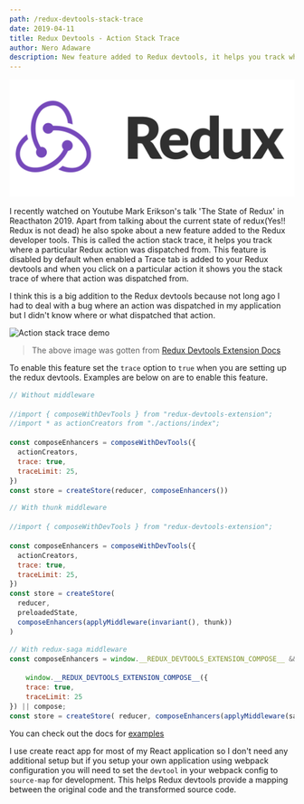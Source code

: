 ```yaml
---
path: /redux-devtools-stack-trace
date: 2019-04-11
title: Redux Devtools - Action Stack Trace
author: Nero Adaware
description: New feature added to Redux devtools, it helps you track where a particular redux action was dispatched from.
---
```


![Cover image](./redux.png)

I recently watched on Youtube Mark Erikson's talk 'The State of Redux' in Reacthaton 2019. Apart from talking about the current state of redux(Yes!! Redux is not dead) he also spoke about a new feature added to the Redux developer tools. This is called the action stack trace, it helps you track where a particular Redux action was dispatched from. This feature is disabled by default when enabled a Trace tab is added to your Redux devtools and when you click on a particular action it shows you the stack trace of where that action was dispatched from.

I think this is a big addition to the Redux devtools because not long ago I had to deal with a bug where an action was dispatched in my application but I didn't know where or what dispatched that action.

![Action stack trace demo](https://user-images.githubusercontent.com/7957859/50161148-a1639300-02e3-11e9-80e7-18d3215a0bf8.gif)

> The above image was gotten from [Redux Devtools Extension Docs](https://github.com/zalmoxisus/redux-devtools-extension/blob/master/docs/Features/Trace.md)

To enable this feature set the `trace` option to `true` when you are setting up the redux devtools. Examples are below on are to enable this feature.

```js
// Without middleware

//import { composeWithDevTools } from "redux-devtools-extension";
//import * as actionCreators from "./actions/index";

const composeEnhancers = composeWithDevTools({
  actionCreators,
  trace: true,
  traceLimit: 25,
})
const store = createStore(reducer, composeEnhancers())
```

```js
// With thunk middleware

//import { composeWithDevTools } from "redux-devtools-extension";

const composeEnhancers = composeWithDevTools({
  actionCreators,
  trace: true,
  traceLimit: 25,
})
const store = createStore(
  reducer,
  preloadedState,
  composeEnhancers(applyMiddleware(invariant(), thunk))
)
```

```js
// With redux-saga middleware
const composeEnhancers = window.__REDUX_DEVTOOLS_EXTENSION_COMPOSE__ &&

    window.__REDUX_DEVTOOLS_EXTENSION_COMPOSE__({
    trace: true,
    traceLimit: 25
}) || compose;
const store = createStore( reducer, composeEnhancers(applyMiddleware(sagaMiddleware))
```

You can check out the docs for [examples](https://github.com/zalmoxisus/redux-devtools-extension/commit/64717bb9b3534ff616d9db56c2be680627c7b09d)

I use create react app for most of my React application so I don't need any additional setup but if you setup your own application using webpack configuration you will need to set the `devtool` in your webpack config to `source-map` for development. This helps Redux devtools provide a mapping between the original code and the transformed source code.
